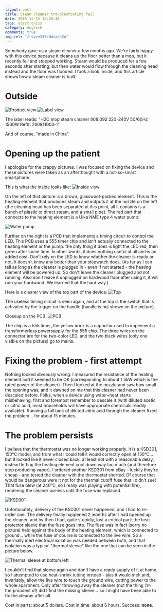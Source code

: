 ```yaml
---
layout: post
title: Steam cleaner troubleshooting fail
date: 2015-12-15 12:25:38
tags: electronics
category: english
comments: true
img_rel: "/~sven337/data/h2o"
---
```


Somebody gave us a steam cleaner a few months ago. We're fairly happy with this device because it cleans up the floor better than a mop, but it recently fell and stopped working. Steam would be produced for a few seconds after starting, but then water would flow through the cleaning head instead and the floor was flooded. I took a look inside, and this article shows how a steam cleaner is built.

# Outside

![Product view](product.jpg)
![Label view](label.jpg)

The label reads: 
"H2O mop steam cleaner
808.092
220-240V 50/60Hz 1500W
Ref#: 200811003-1"

And of course, "made in China". 

# Opening up the patient

I apologize for the crappy pictures. I was focused on fixing the device and these pictures were taken as an afterthought with a not-so-smart smartphone.

This is what the inside looks like:
![Inside view](full.jpg)

On the left of that picture is a brown, glasswool-packed element. This is the heating element that produces steam and outputs it at the nozzle on the left (the cleaning head has been separated at this point, all it contains is a bunch of plastic to direct steam, and a small pipe).
The red part that connects to the heating element is a Ulka NME type 4 water pump:

![Water pump](pump.jpg).

Further on the right is a PCB that implements a timing circuit to control the LED. This PCB uses a 555 timer chip and isn't actually connected to the heating element or the pump: the only thing it does is light the LED red, then green after some time. In other words, it does nothing useful at all and is an added cost. Don't rely on the LED to know whether the cleaner is ready or not, it doesn't know any better than your stopwatch does.
(As far as I can tell as long as the cleaner is plugged in - even if not started - the heating element will be powered up. So don't leave the cleaner plugged and not running. Also don't leave it unplugged on hardwood floor after using it, it will ruin your hardwood. We learned that the hard way.)

Here is a clearer view of the top part of the device:
![Top](top.jpg)

The useless timing circuit is seen again, and at the top is the switch that is activated by the trigger on the handle (handle is not shown on the picture).

Closeup on the PCB:
![PCB](pcb.jpg) 

The chip is a 555 timer, the yellow brick is a capacitor used to implement a transformerless powersupply for the 555 chip. The three wires on the connector are for the two-color LED, and the two black wires (only one visible on the picture) go to mains.

# Fixing the problem - first attempt

Nothing looked obviously wrong. I measured the resistance of the heating element and it seemed to be OK (corresponding to about 1.5kW which is the rated power of the cleaner). Then I looked at the nozzle and saw how small the opening was, and it dawned on me that this cleaner had never been descaled before. Folks, when a device using water+heat starts misbehaving, first and foremost remember to descale it (with diluted acetic or citric acid, most households will have appropriate chemicals readily available). Running a full tank of diluted citric acid through the cleaner fixed the problem... for about 15 minutes.

# The problem persists

I believe that the thermostat was no longer working properly. It is a KSD301, 150°C model, and from what I could tell it would correctly open at 150°C... but it looked like it never closed back, at least not with a reasonable delay, instead letting the heating element cool down way too much (and therefore stop producing vapor).
I ordered another KSD301 from eBay - luckily they're cheap - and tested the cleaner with the thermostat shorted. Of course that would be dangerous were it not for the thermal cutoff fuse that I didn't see! That fuse blew (at 240°C, so I really was playing with potential fire), rendering the cleaner useless until the fuse was replaced.

![KSD301](ksd301.jpg)

Unfortunately, delivery of the KSD301 never happened, and I had to re-order one. The delivery finally happened 2 months after I had opened up the cleaner, and by then I had, quite stupidly, lost a critical part: the heat protector sleeve that the fuse goes into. The fuse was in fact (sorry no picture) held against the body of the heating element, which is connected to ground... while the fuse of course is connected to the live wire. So a thermally inert electrical isolation was needed between both, and that isolation was a typical "thermal sleeve" like the one that can be seen in the picture below.

![Thermal sleeve at bottom left](../../../~sven337/data/four/ressort-porte-gaine.jpg)

I couldn't find that sleeve again and don't have a ready supply of it at home, so I attempted to use heat-shrink tubing instead - alas it would melt and, invariably, allow the live wire to touch the ground wire, cutting power to the whole apartment.
Only after throwing away the cleaner (not the thing I'm the proudest of) did I find the missing sleeve... so I might have been able to fix the cleaner after all.

Cost in parts: about 5 dollars.
Cost in time: about 6 hours.
Success: **none**.
<script>
    $(document).ready(function() {
		$("a[href$='.jpg'],a[href$='.jpeg'],a[href$='.png'],a[href$='.gif']").attr('rel', 'gallery').fancybox();
    });
</script>

